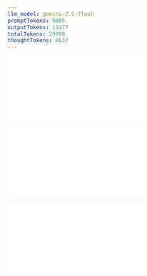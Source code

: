 ```yaml
---
llm_model: gemini-2.5-flash
promptTokens: 9885
outputTokens: 11477
totalTokens: 29999
thoughtTokens: 8637
---
```


![@](steps/prompt.600ddf68.md)

![@](steps/file.6fd52424.md)

![@](steps/response.2a1f0879.md)